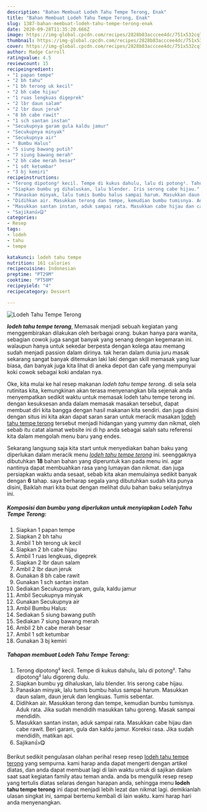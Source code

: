 ```yaml
---
description: "Bahan Membuat Lodeh Tahu Tempe Terong, Enak"
title: "Bahan Membuat Lodeh Tahu Tempe Terong, Enak"
slug: 1387-bahan-membuat-lodeh-tahu-tempe-terong-enak
date: 2020-09-28T11:35:20.666Z
image: https://img-global.cpcdn.com/recipes/2828b83acccee4dc/751x532cq70/lodeh-tahu-tempe-terong-foto-resep-utama.jpg
thumbnail: https://img-global.cpcdn.com/recipes/2828b83acccee4dc/751x532cq70/lodeh-tahu-tempe-terong-foto-resep-utama.jpg
cover: https://img-global.cpcdn.com/recipes/2828b83acccee4dc/751x532cq70/lodeh-tahu-tempe-terong-foto-resep-utama.jpg
author: Madge Carroll
ratingvalue: 4.5
reviewcount: 15
recipeingredient:
- "1 papan tempe"
- "2 bh tahu"
- "1 bh terong uk kecil"
- "2 bh cabe hijau"
- "1 ruas lengkuas digeprek"
- "2 lbr daun salam"
- "2 lbr daun jeruk"
- "8 bh cabe rawit"
- "1 sch santan instan"
- "Secukupnya garam gula kaldu jamur"
- "Secukupnya minyak"
- "Secukupnya air"
- " Bumbu Halus"
- "5 siung bawang putih"
- "7 siung bawang merah"
- "2 bh cabe merah besar"
- "1 sdt ketumbar"
- "3 bj kemiri"
recipeinstructions:
- "Terong dipotong² kecil. Tempe di kukus dahulu, lalu di potong². Tahu dipotong² lalu digoreng dulu."
- "Siapkan bumbu yg dihaluskan, lalu blender. Iris serong cabe hijau."
- "Panaskan minyak, lalu tumis bumbu halus sampai harum. Masukkan daun salam, daun jeruk dan lengkuas. Tumis sebentar."
- "Didihkan air. Masukkan terong dan tempe, kemudian bumbu tumisnya. Aduk rata. Jika sudah mendidih masukkan tahu goreng. Masak sampai mendidih."
- "Masukkan santan instan, aduk sampai rata. Masukkan cabe hijau dan cabe rawit. Beri garam, gula dan kaldu jamur. Koreksi rasa. Jika sudah mendidih, matikan api."
- "Sajikan👍😋"
categories:
- Resep
tags:
- lodeh
- tahu
- tempe

katakunci: lodeh tahu tempe 
nutrition: 161 calories
recipecuisine: Indonesian
preptime: "PT29M"
cooktime: "PT58M"
recipeyield: "4"
recipecategory: Dessert

---
```



![Lodeh Tahu Tempe Terong](https://img-global.cpcdn.com/recipes/2828b83acccee4dc/751x532cq70/lodeh-tahu-tempe-terong-foto-resep-utama.jpg)

<b><i>lodeh tahu tempe terong</i></b>, Memasak menjadi sebuah kegiatan yang menggembirakan dilakukan oleh berbagai orang. bukan hanya para wanita, sebagian cowok juga sangat banyak yang senang dengan kegemaran ini. walaupun hanya untuk sekedar berpesta dengan kolega atau memang sudah menjadi passion dalam dirinya. tak heran dalam dunia juru masak sekarang sangat banyak ditemukan laki laki dengan skill memasak yang luar biasa, dan banyak juga kita lihat di aneka depot dan cafe yang mempunyai koki cowok sebagai koki andalan nya.



Oke, kita mulai ke hal resep makanan <i>lodeh tahu tempe terong</i>. di sela sela rutinitas kita, kemungkinan akan terasa menyenangkan bila sejenak anda menyempatkan sedikit waktu untuk memasak lodeh tahu tempe terong ini. dengan kesuksesan anda dalam memasak masakan tersebut, dapat membuat diri kita bangga dengan hasil makanan kita sendiri. dan juga disini dengan situs ini kita akan dapat saran saran untuk meracik masakan <u>lodeh tahu tempe terong</u> tersebut menjadi hidangan yang yummy dan nikmat, oleh sebab itu catat alamat website ini di hp anda sebagai salah satu referensi kita dalam mengolah menu baru yang endes.


Sekarang langsung saja kita start untuk menyediakan bahan baku yang diperlukan dalam meracik menu <u><i>lodeh tahu tempe terong</i></u> ini. seenggaknya dibutuhkan <b>18</b> bahan bahan yang diperuntuk kan pada menu ini. agar nantinya dapat membuahkan rasa yang lumayan dan nikmat. dan juga persiapkan waktu anda sesaat, sebab kita akan memulainya sedikit banyak dengan <b>6</b> tahap. saya berharap segala yang dibutuhkan sudah kita punya disini, Baiklah mari kita buat dengan melihat dulu bahan baku selanjutnya ini.

<!--inarticleads1-->

##### Komposisi dan bumbu yang diperlukan untuk menyiapkan Lodeh Tahu Tempe Terong:

1. Siapkan 1 papan tempe
1. Siapkan 2 bh tahu
1. Ambil 1 bh terong uk kecil
1. Siapkan 2 bh cabe hijau
1. Ambil 1 ruas lengkuas, digeprek
1. Siapkan 2 lbr daun salam
1. Ambil 2 lbr daun jeruk
1. Gunakan 8 bh cabe rawit
1. Gunakan 1 sch santan instan
1. Sediakan Secukupnya garam, gula, kaldu jamur
1. Ambil Secukupnya minyak
1. Gunakan Secukupnya air
1. Ambil  Bumbu Halus:
1. Sediakan 5 siung bawang putih
1. Sediakan 7 siung bawang merah
1. Ambil 2 bh cabe merah besar
1. Ambil 1 sdt ketumbar
1. Gunakan 3 bj kemiri




<!--inarticleads2-->

##### Tahapan membuat Lodeh Tahu Tempe Terong:

1. Terong dipotong² kecil. Tempe di kukus dahulu, lalu di potong². Tahu dipotong² lalu digoreng dulu.
1. Siapkan bumbu yg dihaluskan, lalu blender. Iris serong cabe hijau.
1. Panaskan minyak, lalu tumis bumbu halus sampai harum. Masukkan daun salam, daun jeruk dan lengkuas. Tumis sebentar.
1. Didihkan air. Masukkan terong dan tempe, kemudian bumbu tumisnya. Aduk rata. Jika sudah mendidih masukkan tahu goreng. Masak sampai mendidih.
1. Masukkan santan instan, aduk sampai rata. Masukkan cabe hijau dan cabe rawit. Beri garam, gula dan kaldu jamur. Koreksi rasa. Jika sudah mendidih, matikan api.
1. Sajikan👍😋




Berikut sedikit pengulasan olahan perihal resep resep <u>lodeh tahu tempe terong</u> yang sempurna. kami harap anda dapat mengerti dengan artikel diatas, dan anda dapat membuat lagi di lain waktu untuk di sajikan dalam saat saat kegiatan family atau teman anda. anda bs mengulik resep resep yang tertulis diatas selaras dengan harapan anda, sehingga menu <b>lodeh tahu tempe terong</b> ini dapat menjadi lebih lezat dan nikmat lagi. demikianlah ulasan singkat ini, sampai bertemu kembali di lain waktu. kami harap hari anda menyenangkan.
